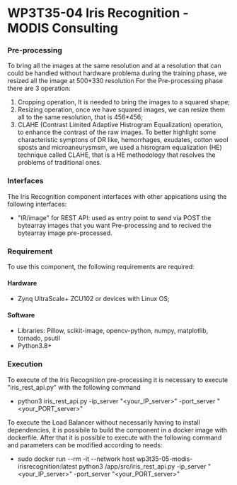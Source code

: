 # WP3T35-04 Iris Recognition - MODIS Consulting


### Pre-processing
To bring all the images at the same resolution and at a resolution that can could be handled without hardware problema during the training phase, we resized all the image at 500*330 resolution 
For the Pre-processing phase there are 3 operation: 
1. Cropping operation, It is needed to bring the images to a squared shape;
2. Resizing operation, once we have squared images, we can resize them all to the same resolution, that is 456*456;
3. CLAHE (Contrast Limited Adaptive Histrogram Equalization) operation, to enhance the contrast of the raw images. To better highlight some characteristic symptons of DR like, hemorrhages, exudates, cotton wool sposts and microaneurysmsm, we used a hisrogram equalization (HE) technique called CLAHE, that is a HE methodology that resolves the problems of traditional ones. 

### Interfaces 

The Iris Recognition component interfaces with other appications using the following interfaces:

- "IR/image" for REST API: used as entry point to send via POST the bytearray images that you want Pre-processing and to recived the bytearray image pre-processed.

### Requirement 
To use this component, the following requirements are required: 

#### Hardware
- Zynq UltraScale+ ZCU102 or devices with Linux OS;
#### Software
- Libraries: Pillow, scikit-image, opencv-python, numpy, matplotlib, tornado, psutil
- Python3.8+

### Execution 
To execute of the Iris Recognition pre-processing it is necessary to execute "iris_rest_api.py" with the following command 

- python3 iris_rest_api.py -ip_server "<your_IP_server>" -port_server "<your_PORT_server>"

To execute the Load Balancer without necessarily having to install dependencies, it is possibile to build the component in a docker image with dockerfile.
After that it is possible to execute with the following command and parameters can be modified according to needs: 

- sudo docker run --rm -it --network host wp3t35-05-modis-irisrecognition:latest python3 /app/src/iris_rest_api.py -ip_server "<your_IP_server>" -port_server "<your_PORT_server>"
